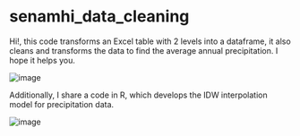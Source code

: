 # senamhi_data_cleaning
Hi!, this code transforms an Excel table with 2 levels into a dataframe, it also cleans and transforms the data to find the average annual precipitation. I hope it helps you.

![image](https://github.com/videl3100/senamhi_data_cleaning/assets/71054012/20d83c80-7e7a-41a6-b6c2-767852b0ac3e)

Additionally, I share a code in R, which develops the IDW interpolation model for precipitation data.

![image](https://github.com/videl3100/senamhi_data_cleaning/assets/71054012/2339d00a-0773-4f69-a2f4-38f718b95d6a)
